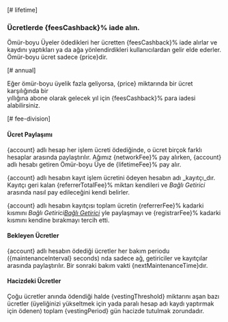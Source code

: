 [# lifetime]
### Ücretlerde {feesCashback}% iade alın.

Ömür-boyu Üyeler ödedikleri her ücretten {feesCashback}% iade alırlar ve kaydını
yaptıkları ya da ağa yönlendirdikleri kullanıcılardan gelir elde ederler. Ömür-boyu ücret
sadece {price}dir.

[# annual]

Eğer ömür-boyu üyelik fazla geliyorsa,  {price} miktarında bir ücret karşılığında bir  
yıllığına abone olarak gelecek yıl için {feesCashback}% para iadesi alabilirsiniz.

[# fee-division]
#### Ücret Paylaşımı
{account} adlı hesap her işlem ücreti ödediğinde, o ücret birçok farklı hesaplar arasında
paylaştırılır. Ağımız {networkFee}% pay alırken, {account} adlı hesabı  getiren Ömür-boyu Üye de  {lifetimeFee}% pay alır.

{account} adlı hesabın kayıt işlem ücretini ödeyen hesabın adı _kayıtçı_dır. Kayıtçı geri kalan
{referrerTotalFee}% miktarı kendileri ve _Bağlı Getirici_ arasında nasıl pay edileceğini kendi belirler.

{account} adlı hesabın kayıtçısı toplam ücretin {referrerFee}% kadarki kısmını _Bağlı Getirici[Bağlı Getirici](https://how.localcoin.iss/en/latest/user_guide/accounts/referral.html)_ yle paylaşmayı ve {registrarFee}% kadarki kısmını kendine bırakmayı tercih etti.


#### Bekleyen Ücretler
{account} adlı hesabın ödediği ücretler her bakım periodu ({maintenanceInterval} seconds) nda sadece ağ, getiriciler ve kayıtçılar arasında paylaştırılır.
Bir sonraki bakım vakti  {nextMaintenanceTime}dır.

#### Hacizdeki Ücretler

Çoğu ücretler anında ödendiği halde {vestingThreshold} miktarını aşan bazı ücretler
(üyeliğinizi yükseltmek için yada paralı hesap adı kaydı yaptırmak için ödenen) toplam {vestingPeriod} gün hacizde tutulmak zorundadır.
